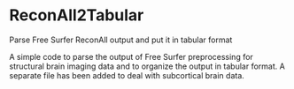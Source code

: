 # ReconAll2Tabular
Parse Free Surfer ReconAll output and put it in tabular format

A simple code to parse the output of Free Surfer preprocessing for structural brain imaging data and to organize the output in tabular format. A separate file has been added to deal with subcortical brain data.
